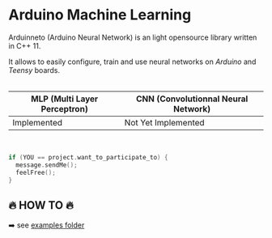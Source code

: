 # Arduino Machine Learning
Arduinneto (Arduino Neural Network) is an light opensource library written in C++ 11.

It allows to easily configure, train and use neural networks on *Arduino* and *Teensy* boards.<br/><br/>

MLP (Multi Layer Perceptron) | CNN (Convolutionnal Neural Network)
---------------------------- | ----------------------------
Implemented                  | Not Yet Implemented  

<br/>

```C++
if (YOU == project.want_to_participate_to) {
  message.sendMe();
  feelFree();
}
```

## :fire: HOW TO :fire:

:arrow_right: see [examples folder](https://github.com/Firejoss/ArduiNNeto/tree/master/examples)
